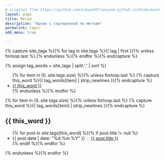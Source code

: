 ```yaml
---
# original from https://github.com/LanyonM/lanyonm.github.io/blob/master/tags.html
layout: page
title: Метки
description: "Архив с сортировкой по меткам"
permalink: tags/
add_menu: true

---
```


{% capture site_tags %}{% for tag in site.tags %}{{ tag | first }}{% unless forloop.last %},{% endunless %}{% endfor %}{% endcapture %}
<!-- site_tags: {{ site_tags }} -->
{% assign tag_words = site_tags | split:',' | sort %}
<!-- tag_words: {{ tag_words }} -->
<div id="tags">
  <ul class="tag-box inline">
  {% for item in (0..site.tags.size) %}{% unless forloop.last %}
    {% capture this_word %}{{ tag_words[item] | strip_newlines }}{% endcapture %}
    <li>
      <a href="#{{ this_word | cgi_escape }}">
        {{ this_word }}
        <!-- <span>{{ site.tags[this_word].size }}</span> -->
      </a>
    </li>
  {% endunless %}{% endfor %}
  </ul>

  {% for item in (0..site.tags.size) %}{% unless forloop.last %}
    {% capture this_word %}{{ tag_words[item] | strip_newlines }}{% endcapture %}
  <h2 id="{{ this_word | cgi_escape }}">{{ this_word }}</h2>
  <ul class="posts">
    {% for post in site.tags[this_word] %}{% if post.title != null %}
      <li itemscope>
        <span class="entry-date">
          <time datetime="{{ post.date | date_to_xmlschema }}" itemprop="datePublished">
            {{ post.date | date: "%d.%m.%Y" }}
          </time>
        </span>&nbsp;:&nbsp;
        <a href="{{ site.baseurl }}{{ post.url }}">
          {{ post.title }}
        </a>
      </li>
    {% endif %}{% endfor %}
  </ul>
  {% endunless %}{% endfor %}
</div>
